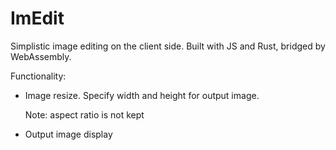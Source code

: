 # ImEdit

Simplistic image editing on the client side.
Built with JS and Rust, bridged by WebAssembly.

Functionality:
- Image resize. Specify width and height for output image.
  
  Note: aspect ratio is not kept
- Output image display
  
